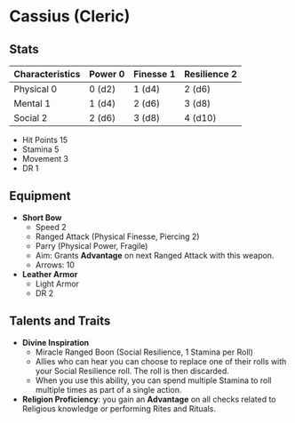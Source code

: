 # Cassius (Cleric)

## Stats

| Characteristics | Power 0 | Finesse 1 | Resilience 2 |
| --------------- | ------- | --------- | ------------ |
| Physical 0      | 0 (d2)  | 1 (d4)    | 2 (d6)       |
| Mental 1        | 1 (d4)  | 2 (d6)    | 3 (d8)       |
| Social 2        | 2 (d6)  | 3 (d8)    | 4 (d10)      |

* Hit Points 15
* Stamina 5
* Movement 3
* DR 1

## Equipment

* **Short Bow**
	* Speed 2
	* Ranged Attack (Physical Finesse, Piercing 2)
	* Parry (Physical Power, Fragile)
	* Aim: Grants **Advantage** on next Ranged Attack with this weapon.
	* Arrows: 10
* **Leather Armor**
	* Light Armor
	* DR 2

## Talents and Traits

* **Divine Inspiration**
	* Miracle Ranged Boon (Social Resilience, 1 Stamina per Roll)
	* Allies who can hear you can choose to replace one of their rolls with your Social Resilience roll. The roll is then discarded.
	* When you use this ability, you can spend multiple Stamina to roll multiple times as part of a single action.
* **Religion Proficiency**: you gain an **Advantage** on all checks related to Religious knowledge or performing Rites and Rituals.
